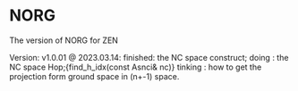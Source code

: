 # NORG
The version of NORG for ZEN

Version: v1.0.01 @ 2023.03.14:
    finished: the NC space construct;
    doing   : the NC space Hop;{find_h_idx(const Asnci& nc)}
    tinking : how to get the projection form ground space in (n+-1) space. 
